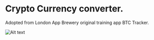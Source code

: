 # Crypto Currency converter.
Adopted from London App Brewery original training app BTC Tracker.

![Alt text](/screenshots/screenshot.PNG?raw=true "Optional Title")
